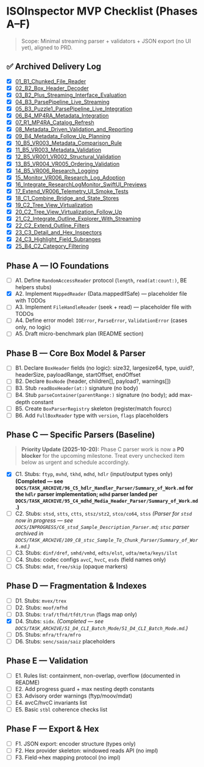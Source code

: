 # ISOInspector MVP Checklist (Phases A–F)

> Scope: Minimal streaming parser + validators + JSON export (no UI yet), aligned to PRD.

## ✅ Archived Delivery Log
- [x] [01_B1_Chunked_File_Reader](../../TASK_ARCHIVE/01_B1_Chunked_File_Reader)
- [x] [02_B2_Box_Header_Decoder](../../TASK_ARCHIVE/02_B2_Box_Header_Decoder)
- [x] [03_B2_Plus_Streaming_Interface_Evaluation](../../TASK_ARCHIVE/03_B2_Plus_Streaming_Interface_Evaluation)
- [x] [04_B3_ParsePipeline_Live_Streaming](../../TASK_ARCHIVE/04_B3_ParsePipeline_Live_Streaming)
- [x] [05_B3_Puzzle1_ParsePipeline_Live_Integration](../../TASK_ARCHIVE/05_B3_Puzzle1_ParsePipeline_Live_Integration)
- [x] [06_B4_MP4RA_Metadata_Integration](../../TASK_ARCHIVE/06_B4_MP4RA_Metadata_Integration)
- [x] [07_R1_MP4RA_Catalog_Refresh](../../TASK_ARCHIVE/07_R1_MP4RA_Catalog_Refresh)
- [x] [08_Metadata_Driven_Validation_and_Reporting](../../TASK_ARCHIVE/08_Metadata_Driven_Validation_and_Reporting)
- [x] [09_B4_Metadata_Follow_Up_Planning](../../TASK_ARCHIVE/09_B4_Metadata_Follow_Up_Planning)
- [x] [10_B5_VR003_Metadata_Comparison_Rule](../../TASK_ARCHIVE/10_B5_VR003_Metadata_Comparison_Rule)
- [x] [11_B5_VR003_Metadata_Validation](../../TASK_ARCHIVE/11_B5_VR003_Metadata_Validation)
- [x] [12_B5_VR001_VR002_Structural_Validation](../../TASK_ARCHIVE/12_B5_VR001_VR002_Structural_Validation)
- [x] [13_B5_VR004_VR005_Ordering_Validation](../../TASK_ARCHIVE/13_B5_VR004_VR005_Ordering_Validation)
- [x] [14_B5_VR006_Research_Logging](../../TASK_ARCHIVE/14_B5_VR006_Research_Logging)
- [x] [15_Monitor_VR006_Research_Log_Adoption](../../TASK_ARCHIVE/15_Monitor_VR006_Research_Log_Adoption)
- [x] [16_Integrate_ResearchLogMonitor_SwiftUI_Previews](../../TASK_ARCHIVE/16_Integrate_ResearchLogMonitor_SwiftUI_Previews)
- [x] [17_Extend_VR006_Telemetry_UI_Smoke_Tests](../../TASK_ARCHIVE/17_Extend_VR006_Telemetry_UI_Smoke_Tests)
- [x] [18_C1_Combine_Bridge_and_State_Stores](../../TASK_ARCHIVE/18_C1_Combine_Bridge_and_State_Stores)
- [x] [19_C2_Tree_View_Virtualization](../../TASK_ARCHIVE/19_C2_Tree_View_Virtualization)
- [x] [20_C2_Tree_View_Virtualization_Follow_Up](../../TASK_ARCHIVE/20_C2_Tree_View_Virtualization_Follow_Up)
- [x] [21_C2_Integrate_Outline_Explorer_With_Streaming](../../TASK_ARCHIVE/21_C2_Integrate_Outline_Explorer_With_Streaming)
- [x] [22_C2_Extend_Outline_Filters](../../TASK_ARCHIVE/22_C2_Extend_Outline_Filters)
- [x] [23_C3_Detail_and_Hex_Inspectors](../../TASK_ARCHIVE/23_C3_Detail_and_Hex_Inspectors)
- [x] [24_C3_Highlight_Field_Subranges](../../TASK_ARCHIVE/24_C3_Highlight_Field_Subranges)
- [x] [25_B4_C2_Category_Filtering](../../TASK_ARCHIVE/25_B4_C2_Category_Filtering)

## Phase A — IO Foundations
- [ ] A1. Define `RandomAccessReader` protocol (`length`, `read(at:count:)`, BE helpers stubs)
- [x] A2. Implement `MappedReader` (Data.mappedIfSafe) — placeholder file with TODOs
- [ ] A3. Implement `FileHandleReader` (seek + read) — placeholder file with TODOs
- [ ] A4. Define error model: `IOError`, `ParseError`, `ValidationError` (cases only, no logic)
- [ ] A5. Draft micro-benchmark plan (README section)

## Phase B — Core Box Model & Parser
- [ ] B1. Declare `BoxHeader` fields (no logic): size32, largesize64, type, uuid?, headerSize, payloadRange, startOffset, endOffset
- [ ] B2. Declare `BoxNode` (header, children[], payload?, warnings[])
- [ ] B3. Stub `readBoxHeader(at:)` signature (no body)
- [ ] B4. Stub `parseContainer(parentRange:)` signature (no body); add max-depth constant
- [ ] B5. Create `BoxParserRegistry` skeleton (register/match fourcc)
- [ ] B6. Add `FullBoxReader` type with `version`, `flags` placeholders

## Phase C — Specific Parsers (Baseline)
> **Priority Update (2025-10-20):** Phase C parser work is now a **P0 blocker** for the upcoming milestone. Treat every unchecked item below as urgent and schedule accordingly.
- [x] C1. Stubs: `ftyp`, `mvhd`, `tkhd`, `mdhd`, `hdlr` (input/output types only) **(Completed — see `DOCS/TASK_ARCHIVE/96_C5_hdlr_Handler_Parser/Summary_of_Work.md` for the `hdlr` parser implementation; `mdhd` parser landed per `DOCS/TASK_ARCHIVE/95_C4_mdhd_Media_Header_Parser/Summary_of_Work.md`.)**
- [ ] C2. Stubs: `stsd`, `stts`, `ctts`, `stsz/stz2`, `stco/co64`, `stss` *(Parser for `stsd` now in progress — see `DOCS/INPROGRESS/C6_stsd_Sample_Description_Parser.md`; `stsc` parser archived in `DOCS/TASK_ARCHIVE/109_C8_stsc_Sample_To_Chunk_Parser/Summary_of_Work.md`.)*
- [ ] C3. Stubs: `dinf/dref`, `smhd/vmhd`, `edts/elst`, `udta/meta/keys/ilst`
- [ ] C4. Stubs: codec configs `avcC`, `hvcC`, `esds` (field names only)
- [ ] C5. Stubs: `mdat`, `free/skip` (opaque markers)

## Phase D — Fragmentation & Indexes
- [ ] D1. Stubs: `mvex/trex`
- [ ] D2. Stubs: `moof/mfhd`
- [ ] D3. Stubs: `traf/tfhd/tfdt/trun` (flags map only)
- [x] D4. Stubs: `sidx`. _(Completed — see `DOCS/TASK_ARCHIVE/51_D4_CLI_Batch_Mode/51_D4_CLI_Batch_Mode.md`.)_
- [ ] D5. Stubs: `mfra/tfra/mfro`
- [ ] D6. Stubs: `senc/saio/saiz` placeholders

## Phase E — Validation
- [ ] E1. Rules list: containment, non-overlap, overflow (documented in README)
- [ ] E2. Add progress guard + max nesting depth constants
- [ ] E3. Advisory order warnings (ftyp/moov/mdat)
- [ ] E4. avcC/hvcC invariants list
- [ ] E5. Basic `stbl` coherence checks list

## Phase F — Export & Hex
- [ ] F1. JSON export: encoder structure (types only)
- [ ] F2. Hex provider skeleton: windowed reads API (no impl)
- [ ] F3. Field→hex mapping protocol (no impl)
